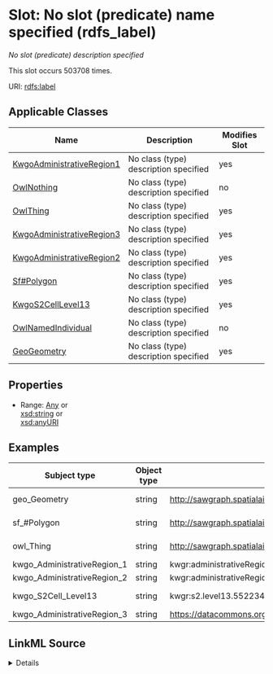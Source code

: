 

# Slot: No slot (predicate) name specified (rdfs_label)


_No slot (predicate) description specified_






This slot occurs 503708 times.


URI: [rdfs:label](http://www.w3.org/2000/01/rdf-schema#label)



<!-- no inheritance hierarchy -->





## Applicable Classes

| Name | Description | Modifies Slot |
| --- | --- | --- |
| [KwgoAdministrativeRegion1](../classes/KwgoAdministrativeRegion1.md) | No class (type) description specified |  yes  |
| [OwlNothing](../classes/OwlNothing.md) | No class (type) description specified |  no  |
| [OwlThing](../classes/OwlThing.md) | No class (type) description specified |  yes  |
| [KwgoAdministrativeRegion3](../classes/KwgoAdministrativeRegion3.md) | No class (type) description specified |  yes  |
| [KwgoAdministrativeRegion2](../classes/KwgoAdministrativeRegion2.md) | No class (type) description specified |  yes  |
| [Sf#Polygon](../classes/Sf#Polygon.md) | No class (type) description specified |  yes  |
| [KwgoS2CellLevel13](../classes/KwgoS2CellLevel13.md) | No class (type) description specified |  yes  |
| [OwlNamedIndividual](../classes/OwlNamedIndividual.md) | No class (type) description specified |  no  |
| [GeoGeometry](../classes/GeoGeometry.md) | No class (type) description specified |  yes  |







## Properties

* Range: [Any](../classes/Any.md)&nbsp;or&nbsp;<br />[xsd:string](http://www.w3.org/2001/XMLSchema#string)&nbsp;or&nbsp;<br />[xsd:anyURI](http://www.w3.org/2001/XMLSchema#anyURI)






## Examples

| Subject type | Object type | Example subject | Example object | Occurrences |
| --- | --- | --- | --- | --- |
| geo_Geometry | string | http://sawgraph.spatialai.org/v1/saw_geo#d.Polygon.administrativeRegion.USA.1700105742 | Geometry of Beverly township, Illinois | 251854 |
| sf_#Polygon | string | http://sawgraph.spatialai.org/v1/saw_geo#d.Polygon.administrativeRegion.USA.1700105742 | Geometry of Beverly township, Illinois | 251736 |
| owl_Thing | string | http://sawgraph.spatialai.org/v1/saw_geo#d.Polygon.administrativeRegion.USA.1700105742 | Geometry of Beverly township, Illinois | 503708 |
| kwgo_AdministrativeRegion_1 | string | kwgr:administrativeRegion.USA.17 | Illinois | 2 |
| kwgo_AdministrativeRegion_2 | string | kwgr:administrativeRegion.USA.17001 | Adams County, Illinois | 118 |
| kwgo_S2Cell_Level13 | string | kwgr:s2.level13.5522341869704445952 | S2 Cell at level 13 with ID 5522341869704445952 | 249509 |
| kwgo_AdministrativeRegion_3 | string | https://datacommons.org/browser/geoId/1700105742 | Beverly township, Illinois | 2225 |




## LinkML Source

<details>

```yaml
name: rdfs_label
annotations:
  count:
    tag: count
    value: 503708
description: No slot (predicate) description specified
title: No slot (predicate) name specified
examples:
- object:
    example_object: Geometry of Beverly township, Illinois
    example_object_type: string
    example_predicate: rdfs:label
    example_subject: http://sawgraph.spatialai.org/v1/saw_geo#d.Polygon.administrativeRegion.USA.1700105742
    example_subject_type: geo_Geometry
- object:
    example_object: Geometry of Beverly township, Illinois
    example_object_type: string
    example_predicate: rdfs:label
    example_subject: http://sawgraph.spatialai.org/v1/saw_geo#d.Polygon.administrativeRegion.USA.1700105742
    example_subject_type: sf_#Polygon
- object:
    example_object: Geometry of Beverly township, Illinois
    example_object_type: string
    example_predicate: rdfs:label
    example_subject: http://sawgraph.spatialai.org/v1/saw_geo#d.Polygon.administrativeRegion.USA.1700105742
    example_subject_type: owl_Thing
- object:
    example_object: Illinois
    example_object_type: string
    example_predicate: rdfs:label
    example_subject: kwgr:administrativeRegion.USA.17
    example_subject_type: kwgo_AdministrativeRegion_1
- object:
    example_object: Adams County, Illinois
    example_object_type: string
    example_predicate: rdfs:label
    example_subject: kwgr:administrativeRegion.USA.17001
    example_subject_type: kwgo_AdministrativeRegion_2
- object:
    example_object: S2 Cell at level 13 with ID 5522341869704445952
    example_object_type: string
    example_predicate: rdfs:label
    example_subject: kwgr:s2.level13.5522341869704445952
    example_subject_type: kwgo_S2Cell_Level13
- object:
    example_object: Beverly township, Illinois
    example_object_type: string
    example_predicate: rdfs:label
    example_subject: https://datacommons.org/browser/geoId/1700105742
    example_subject_type: kwgo_AdministrativeRegion_3
from_schema: spatial-kg
rank: 1000
slot_uri: rdfs:label
alias: rdfs_label
domain_of:
- geo_Geometry
- kwgo_AdministrativeRegion_1
- kwgo_AdministrativeRegion_2
- kwgo_AdministrativeRegion_3
- kwgo_S2Cell_Level13
- owl_Thing
- sf_#Polygon
range: Any
any_of:
- range: string
- range: uri

```
</details>